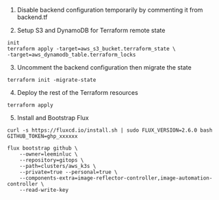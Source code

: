 1. Disable backend configuration temporarily by commenting it from backend.tf

2. Setup S3 and DynamoDB for Terraform remote state
```
init
terraform apply -target=aws_s3_bucket.terraform_state \
-target=aws_dynamodb_table.terraform_locks
```

3. Uncomment the backend configuration then migrate the state
```
terraform init -migrate-state
```

4. Deploy the rest of the Terraform resources
```
terraform apply
```

5. Install and Bootstrap Flux
```
curl -s https://fluxcd.io/install.sh | sudo FLUX_VERSION=2.6.0 bash
GITHUB_TOKEN=ghp_xxxxxx

flux bootstrap github \
    --owner=leeminluc \
    --repository=gitops \
    --path=clusters/aws_k3s \
    --private=true --personal=true \
    --components-extra=image-reflector-controller,image-automation-controller \
    --read-write-key
```

